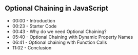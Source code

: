 ## Optional Chaining in JavaScript

- 00:00 - Introduction
- 00:23 - Starter Code
- 00:43 - Why do we need Optional Chaining?
- 05:40 - Optional Chaining with Dynamic Property Names
- 06:41 - Optional chaining with Function Calls
- 11:02 - Conclusion
